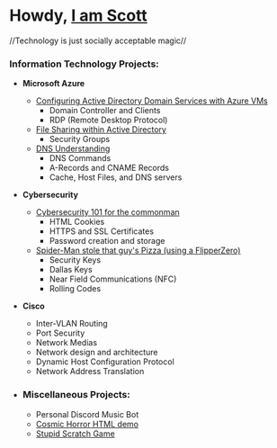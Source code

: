 <h1>Howdy, <a href="https://linkedin.com/in/scott-garcia-calvillo-b28955265/">I am Scott</a></h1>
//Technology is just socially acceptable magic//

### Information Technology Projects:

- **Microsoft Azure**
  - [Configuring Active Directory Domain Services with Azure VMs](https://github.com/Cham0i/AD-creation-Azure)
    - Domain Controller and Clients
    - RDP (Remote Desktop Protocol)
  - [File Sharing within Active Directory](https://github.com/Cham0i/AD-File-Sharing)
    - Security Groups
  - [DNS Understanding](https://github.com/Cham0i/Understanding-DNS)
    - DNS Commands
    - A-Records and CNAME Records
    - Cache, Host Files, and DNS servers

- **Cybersecurity**
  - [Cybersecurity 101 for the commonman](https://github.com/Cham0i/Cybersec-101)
    - HTML Cookies
    - HTTPS and SSL Certificates
    - Password creation and storage
  - [Spider-Man stole that guy's Pizza (using a FlipperZero)]()
     - Security Keys
     - Dallas Keys
     - Near Field Communications (NFC)
     - Rolling Codes

- **Cisco**
    - Inter-VLAN Routing
    - Port Security
    - Network Medias
    - Network design and architecture
    - Dynamic Host Configuration Protocol
    - Network Address Translation
    
- ### Miscellaneous Projects:
  - Personal Discord Music Bot
  - [Cosmic Horror HTML demo](https://replit.com/@Cham0i/CS50xCourseWebsite?v=1)
  - [Stupid Scratch Game](https://scratch.mit.edu/projects/783434344/)
